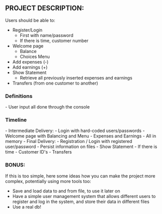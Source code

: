 <h2>PROJECT DESCRIPTION:</h2>
Users should be able to:

- Register/Login
  - First with name/password
  - If there is time, customer number
- Welcome page
  - Balance
  - Choices Menu
- Add expenses (-)
- Add earnings (+)
- Show Statement 
  - Retrieve all previously inserted expenses and earnings
- Transfers (from one customer to another)

<h3>Definitions</h3>
- User input all done through the console

<h3>Timeline</h3>
- Intermediate Delivery:
  - Login with hard-coded users/passwords
  - Welcome page with Balancing and Menu
  - Expenses and Earnings
  - All in memory
- Final Delivery:
  - Registration / Login with registered user/password
  - Persist information on files
  - Show Statement
- If there is time
  - Customer ID's
  - Transfers

<h3>BONUS:</h3>
If this is too simple, here some ideas how you can make the project more complex, potentially using more tools too:

- Save and load data to and from file, to use it later on
- Have a simple user management system that allows different users to register and log in the system, and store their data in different files
- Use a real db!